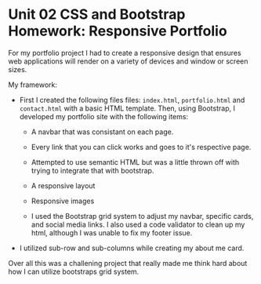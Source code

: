 # Unit 02 CSS and Bootstrap Homework: Responsive Portfolio

For my portfolio project I had to create a responsive design that ensures web applications will render on a variety of devices and window or screen sizes. 

My framework:



* First I created the following files files: `index.html`, `portfolio.html` and `contact.html` with a basic HTML template. Then, using Bootstrap, I developed my portfolio site with the following items:

   * A navbar that was consistant on each page.

   * Every link that you can click works and goes to it's respective page.

   * Attempted to use semantic HTML but was a little thrown off with trying to integrate that with bootstrap.

   * A responsive layout

   * Responsive images

   * I used the Bootstrap grid system to adjust my navbar, specific cards, and social media links.
I also used a code validator to clean up my html, although I was unable to fix my footer issue.

* I utilized sub-row and sub-columns while creating my about me card.


Over all this was a challening project that really made me think hard about how I can utilize bootstraps grid system.

